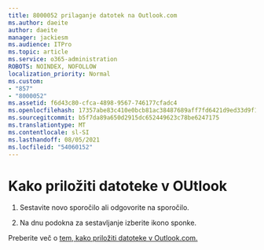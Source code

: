 ```yaml
---
title: 8000052 prilaganje datotek na Outlook.com
ms.author: daeite
author: daeite
manager: jackiesm
ms.audience: ITPro
ms.topic: article
ms.service: o365-administration
ROBOTS: NOINDEX, NOFOLLOW
localization_priority: Normal
ms.custom:
- "857"
- "8000052"
ms.assetid: f6d43c80-cfca-4898-9567-746177cfadc4
ms.openlocfilehash: 17357abe83c410e0bcb81ac38487689aff7fd6421d9ed33d9f10576721b71d3f
ms.sourcegitcommit: b5f7da89a650d2915dc652449623c78be6247175
ms.translationtype: MT
ms.contentlocale: sl-SI
ms.lasthandoff: 08/05/2021
ms.locfileid: "54060152"
---
```

# <a name="how-to-attach-files-in-outlook"></a>Kako priložiti datoteke v OUtlook 

1. Sestavite novo sporočilo ali odgovorite na sporočilo.

2. Na dnu podokna za sestavljanje izberite ikono sponke.

Preberite več o [tem, kako priložiti datoteke v Outlook.com.](https://go.microsoft.com/fwlink/p/?linkid=2001702&amp;clcid=0x409)
  